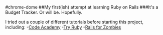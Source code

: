 #chrome-dome
##My first(ish) attempt at learning Ruby on Rails
###It's a Budget Tracker. Or will be. Hopefully.


I tried out a couple of different tutorials before starting this project, including:
-[Code Academy](http://www.codecademy.com/en/tracks/ruby)
-[Try Ruby](http://tryruby.org/levels/1/challenges/0)
-[Rails for Zombies](http://railsforzombies.org/levels/1)